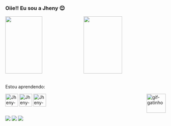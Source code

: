 ### Oiie!! Eu sou a Jheny 😊

<div>
  <img height="180em" width="48%" src="https://github-readme-stats.vercel.app/api?username=jheny-asuna&show_icons=true&theme=radical"/>
  <img height="180em" width="49%" src="https://github-readme-stats.vercel.app/api/top-langs/?username=jheny-asuna&layout=compact&theme=radical"/>
</div>


 ##

Estou aprendendo:
<div style="display: inline_block">
  <img align="center" alt="Jheny-HTML5" heigth="30" width="40" src="https://cdn.jsdelivr.net/gh/devicons/devicon@latest/icons/html5/html5-original.svg">        
  <img align="center" alt="Jheny-CSS3" heigth="30" width="40" src="https://cdn.jsdelivr.net/gh/devicons/devicon@latest/icons/css3/css3-original.svg">
  <img align="center" alt="Jheny-javaScript" heigth="30" width="40" src="https://cdn.jsdelivr.net/gh/devicons/devicon@latest/icons/javascript/javascript-original.svg">
  <img align="right"  alt="gif-gatinho" heigth="60" width="60" src="https://github.com/user-attachments/assets/d0a55b77-9de6-481c-bc86-cb69f2265dd7">
</div>

 ##

<div>
  <a href="mailto:jheniffersilvarodrigues@gmail.com"><img src="https://img.shields.io/badge/Gmail-D14836?style=for-the-badge&logo=gmail&logoColor=white"></a>
  <a href="https://www.linkedin.com/in/jhenyrodrigues"><img src="https://img.shields.io/badge/-LinkedIn-%230077B5?style=for-the-badge&logo=linkedin&logoColor=white"></a>  
  <a href="https://instagram.com/jheny.ro"><img src="https://img.shields.io/badge/-Instagram-%23E4405F?style=for-the-badge&logo=instagram&logoColor=white"></a>
</div>

 ##
